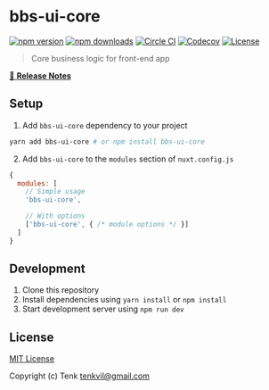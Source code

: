 # bbs-ui-core

[![npm version][npm-version-src]][npm-version-href]
[![npm downloads][npm-downloads-src]][npm-downloads-href]
[![Circle CI][circle-ci-src]][circle-ci-href]
[![Codecov][codecov-src]][codecov-href]
[![License][license-src]][license-href]

> Core business logic for front-end app

[📖 **Release Notes**](./CHANGELOG.md)

## Setup

1. Add `bbs-ui-core` dependency to your project

```bash
yarn add bbs-ui-core # or npm install bbs-ui-core
```

2. Add `bbs-ui-core` to the `modules` section of `nuxt.config.js`

```js
{
  modules: [
    // Simple usage
    'bbs-ui-core',

    // With options
    ['bbs-ui-core', { /* module options */ }]
  ]
}
```

## Development

1. Clone this repository
2. Install dependencies using `yarn install` or `npm install`
3. Start development server using `npm run dev`

## License

[MIT License](./LICENSE)

Copyright (c) Tenk <tenkvil@gmail.com>

<!-- Badges -->
[npm-version-src]: https://img.shields.io/npm/v/bbs-ui-core/latest.svg?style=flat-square
[npm-version-href]: https://npmjs.com/package/bbs-ui-core

[npm-downloads-src]: https://img.shields.io/npm/dt/bbs-ui-core.svg?style=flat-square
[npm-downloads-href]: https://npmjs.com/package/bbs-ui-core

[circle-ci-src]: https://img.shields.io/circleci/project/github/repo.svg?style=flat-square
[circle-ci-href]: https://circleci.com/gh/repo

[codecov-src]: https://img.shields.io/codecov/c/github/repo.svg?style=flat-square
[codecov-href]: https://codecov.io/gh/repo

[license-src]: https://img.shields.io/npm/l/bbs-ui-core.svg?style=flat-square
[license-href]: https://npmjs.com/package/bbs-ui-core
